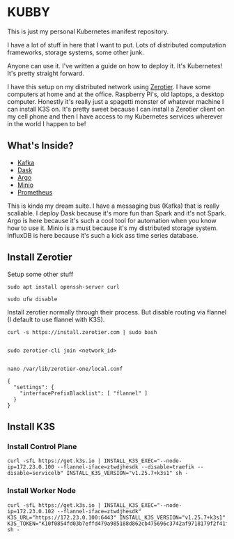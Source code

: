 # KUBBY

This is just my personal Kubernetes manifest repository.

I have a lot of stuff in here that I want to put. Lots of distributed computation frameworks, storage systems, some other junk.

Anyone can use it. I've written a guide on how to deploy it. It's Kubernetes! It's pretty straight forward.

I have this setup on my distributed network using [Zerotier](https://www.zerotier.com/). I have some computers at home and at the office. Raspberry Pi's, old laptops, a desktop computer. Honestly it's really just a spagetti monster of whatever machine I can install K3S on. It's pretty sweet because I can install a Zerotier client on my cell phone and then I have access to my Kubernetes services wherever in the world I happen to be!


## What's Inside?

- [Kafka](https://kafka.apache.org/)
- [Dask](https://dask.org/)
- [Argo](https://argoproj.github.io/)
- [Minio](https://min.io/)
- [Prometheus](https://prometheus.io/docs/introduction/overview/)

This is kinda my dream suite.
I have a messaging bus (Kafka) that is really scaliable.
I deploy Dask because it's more fun than Spark and it's not Spark.
Argo is here because it's such a cool tool for automation when you know how to use it.
Minio is a must because it's my distributed storage system.
InfluxDB is here because it's such a kick ass time series database.

## Install Zerotier

Setup some other stuff

```
sudo apt install openssh-server curl

sudo ufw disable
```

Install zerotier normally through their process. But disable routing via flannel (I default to use flannel with K3S).

```
curl -s https://install.zerotier.com | sudo bash


sudo zerotier-cli join <network_id>


nano /var/lib/zerotier-one/local.conf

{
  "settings": {
    "interfacePrefixBlacklist": [ "flannel" ]
  }
}
```

## Install K3S

### Install Control Plane

```
curl -sfL https://get.k3s.io | INSTALL_K3S_EXEC="--node-ip=172.23.0.100 --flannel-iface=ztwdjhesdk --disable=traefik --disable=servicelb" INSTALL_K3S_VERSION="v1.25.7+k3s1" sh -
```

### Install Worker Node

```
curl -sfL https://get.k3s.io | INSTALL_K3S_EXEC="--node-ip=172.23.0.102 --flannel-iface=ztwdjhesdk" K3S_URL="https://172.23.0.100:6443" INSTALL_K3S_VERSION="v1.25.7+k3s1" K3S_TOKEN="K10f0854fd03b7effd479a985188d862cb475696c3742af9718179f2f41fa0d1b5e::server:8afb4379f2f387cf5db6765bdc2df6c2" sh -
```
